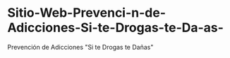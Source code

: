 # Sitio-Web-Prevenci-n-de-Adicciones-Si-te-Drogas-te-Da-as-
Prevención de Adicciones "Si te Drogas te Dañas"
